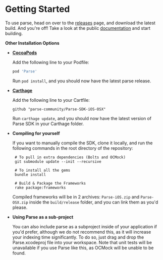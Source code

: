 # Getting Started

To use parse, head on over to the [releases][releases] page, and download the latest build.
And you're off! Take a look at the public [documentation][docs] and start building.

**Other Installation Options**

 - **[CocoaPods](https://cocoapods.org)**
 
   Add the following line to your Podfile:
   ```ruby
   pod 'Parse'
   ```
   Run `pod install`, and you should now have the latest parse release.
    
    
 - **[Carthage](https://github.com/carthage/carthage)**
 
   Add the following line to your Cartfile:
   ```
   github "parse-community/Parse-SDK-iOS-OSX"
   ```
   Run `carthage update`, and you should now have the latest version of Parse SDK in your Carthage folder.

 - **Compiling for yourself**

    If you want to manually compile the SDK, clone it locally, and run the following commands in the root directory of the repository:

        # To pull in extra dependencies (Bolts and OCMock)
        git submodule update --init --recursive

        # To install all the gems
        bundle install

        # Build & Package the Frameworks
        rake package:frameworks

    Compiled frameworks will be in 2 archives: `Parse-iOS.zip` and `Parse-OSX.zip` inside the `build/release` folder, and you can link them as you'd please.

 - **Using Parse as a sub-project**

    You can also include parse as a subproject inside of your application if you'd prefer, although we do not recommend this, as it will increase your indexing time significantly. To do so, just drag and drop the Parse.xcodeproj file into your workspace. Note that unit tests will be unavailable if you use Parse like this, as OCMock will be unable to be found.

[releases]: https://github.com/parse-community/Parse-SDK-iOS-OSX/releases
[docs]: http://docs.parseplatform.org/ios/guide
